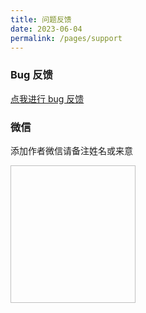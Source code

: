 ```yaml
---
title: 问题反馈
date: 2023-06-04
permalink: /pages/support
---
```


### Bug 反馈

[点我进行 bug 反馈](https://github.com/pure-admin/vue-pure-admin/issues/new/choose)

### 微信

添加作者微信请备注姓名或来意

<img :src="$withBase('/img/support/addWx.jpg')" width="200px" height="220px" />
